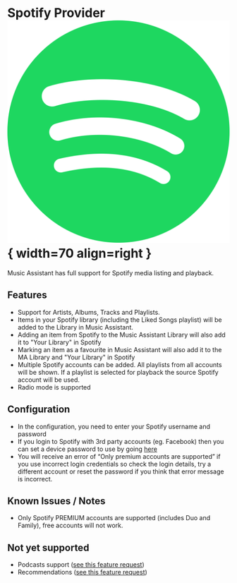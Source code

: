 # Spotify Provider ![Preview image](../assets/icons/spotify-icon.svg){ width=70 align=right }

Music Assistant has full support for Spotify media listing and playback.

## Features

- Support for Artists, Albums, Tracks and Playlists.
- Items in your Spotify library (including the Liked Songs playlist) will be added to the Library in Music Assistant.
- Adding an item from Spotify to the Music Assistant Library will also add it to "Your Library" in Spotify
- Marking an item as a favourite in Music Assistant will also add it to the MA Library and "Your Library" in Spotify
- Multiple Spotify accounts can be added. All playlists from all accounts will be shown. If a playlist is selected for playback the source Spotify account will be used.
- Radio mode is supported

## Configuration
- In the configuration, you need to enter your Spotify username and password
- If you login to Spotify with 3rd party accounts (eg. Facebook) then you can set a device password to use by going [here](https://www.spotify.com/de-en/account/set-device-password/)
- You will receive an error of “Only premium accounts are supported” if you use incorrect login credentials so check the login details, try a different account or reset the password if you think that error message is incorrect.

## Known Issues / Notes

- Only Spotify PREMIUM accounts are supported (includes Duo and Family), free accounts will not work.

## Not yet supported

- Podcasts support ([see this feature request](https://github.com/music-assistant/hass-music-assistant/discussions/429))
- Recommendations ([see this feature request](https://github.com/music-assistant/hass-music-assistant/discussions/535))
